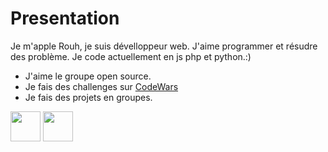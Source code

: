 # Presentation
Je m'apple Rouh, je suis dévelloppeur web. J'aime programmer et résudre des problème. Je code actuellement en js php et python.:)
- J'aime le groupe open source.
- Je fais des challenges sur [CodeWars](https://www.codewars.com/users/Huor97)
- Je fais des projets en groupes.

<img src="[https://github.com/favicon.ico](https://user-images.githubusercontent.com/70602221/221041210-b72eea9c-a954-4087-a110-ffd6b9086d56.png)" width="48">

<img src="https://user-images.githubusercontent.com/70602221/221041266-d0609219-e7cb-4095-979a-e0f320b25498.png" width="48">

